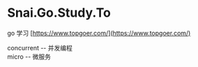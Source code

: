 # Snai.Go.Study.To
go 学习  [https://www.topgoer.com/](https://www.topgoer.com/)  

concurrent -- 并发编程  
micro -- 微服务  
